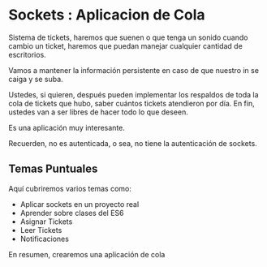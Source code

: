 # Sockets : Aplicacion de Cola

Sistema de tickets, haremos que suenen o que tenga un sonido cuando cambio un ticket, haremos que puedan manejar cualquier cantidad de escritorios.

Vamos a mantener la información persistente en caso de que nuestro in se caiga y se suba.

Ustedes, si quieren, después pueden implementar los respaldos de toda la cola de tickets que hubo, saber cuántos tickets atendieron por día.
En fin, ustedes van a ser libres de hacer todo lo que deseen.

Es una aplicación muy interesante.

Recuerden, no es autenticada, o sea, no tiene la autenticación de sockets.

## Temas Puntuales

Aquí cubriremos varios temas como:

- Aplicar sockets en un proyecto real
- Aprender sobre clases del ES6
- Asignar Tickets
- Leer Tickets
- Notificaciones

En resumen, crearemos una aplicación de cola
